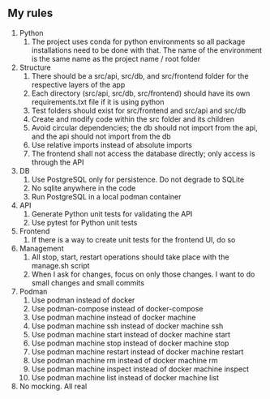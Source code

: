 ## My rules
1. Python
   1. The project uses conda for python environments so all package installations need to be done with that. The name of the environment is the same name as the project name / root folder
2. Structure
   1. There should be a src/api, src/db, and src/frontend folder for the respective layers of the app
   2. Each directory (src/api, src/db, src/frontend) should have its own requirements.txt file if it is using python
   3. Test folders should exist for src/frontend and src/api and src/db
   4. Create and modify code within the src folder and its children
   5. Avoid circular dependencies; the db should not import from the api, and the api should not import from the db
   6. Use relative imports instead of absolute imports
   7. The frontend shall not access the database directly; only access is through the API
3. DB
   1. Use PostgreSQL only for persistence. Do not degrade to SQLite
   2. No sqlite anywhere in the code
   3. Run PostgreSQL in a local podman container
4. API
   1. Generate Python unit tests for validating the API
   2. Use pytest for Python unit tests
5. Frontend
   1. If there is a way to create unit tests for the frontend UI, do so
6. Management
   1. All stop, start, restart operations should take place with the manage.sh script
   2. When I ask for changes, focus on only those changes. I want to do small changes and small commits
7. Podman
   1. Use podman instead of docker
   2. Use podman-compose instead of docker-compose
   3. Use podman machine instead of docker machine
   4. Use podman machine ssh instead of docker machine ssh
   5. Use podman machine start instead of docker machine start
   6. Use podman machine stop instead of docker machine stop
   7. Use podman machine restart instead of docker machine restart
   8. Use podman machine rm instead of docker machine rm
   9. Use podman machine inspect instead of docker machine inspect
   10. Use podman machine list instead of docker machine list    
8.  No mocking. All real

